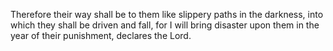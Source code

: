 Therefore their way shall be to them like slippery paths in the darkness, into which they shall be driven and fall, for I will bring disaster upon them in the year of their punishment, declares the Lord.
